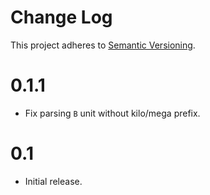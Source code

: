 # Change Log
This project adheres to [Semantic Versioning](http://semver.org/).

# 0.1.1
* Fix parsing `B` unit without kilo/mega prefix.

# 0.1
* Initial release.
